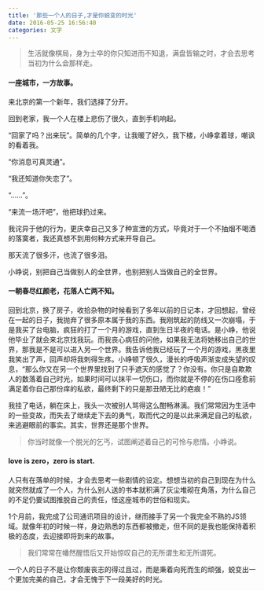```yaml
---
title: '那些一个人的日子,才是你蜕变的时光'
date: 2016-05-25 16:56:40
categories: 文字
---
```

>生活就像棋局，身为士卒的你只知进而不知退，满盘皆输之时，才会去思考当初为什么会那样走。

#### 一座城市，一方故事。


来北京的第一个新年，我们选择了分开。

回到老家，我一个人在楼上悲伤了很久，直到手机响起。

“回家了吗？出来玩”。简单的几个字，让我暖了好久，我下楼，小峥拿着球，嘲讽的看着我。

“你消息可真灵通”。

“我还知道你失恋了”。

“……”。

“来流一场汗吧”，他把球扔过来。

我诧异于他的行为，更庆幸自己又多了种宣泄的方式，毕竟对于一个不抽烟不喝酒的落寞者，我还真想不到用何种方式来开导自己。

那天流了很多汗，也流了很多泪。

小峥说，别把自己当做别人的全世界，也别把别人当做自己的全世界。

<!--more-->

#### 一朝春尽红颜老，花落人亡两不知。
回到北京，换了房子，收拾杂物的时候看到了多年以前的日记本，才回想起，曾经在一起的日子，我抛弃了很多原本属于我的东西。我刚筑起的防线又一次崩塌，于是我买了台电脑，疯狂的打了一个月的游戏，直到生日半夜的电话。是小峥，他说他毕业了就会来北京找我玩。而我丧心病狂的问他，如果我无法将她移出自己的世界，那我是不是可以进入另一个世界。我告诉他我已经玩了一个月的游戏，黑夜里我笑出了声，回声却将我刺得生疼。小峥顿了很久，漫长的呼吸声渐变成失望的叹息，“那么你又在另一个世界里找到了只手遮天的感觉了？你没有。你只是自欺欺人的数落着自己时光，如果时间可以抹平一切伤口，而你就是不停的在伤口痊愈前满足着你自己那份痒的私欲，最终剩下的只是那丑陋无比的疤痕！”

我挂了电话，躺在床上，我头一次被别人骂得这么酣畅淋漓。我们常常因为生活中的一些变故，而失去了继续走下去的勇气，取而代之的是以此来满足自己的私欲，来逃避眼前的事实。其实，世界还是那个世界。

>你当时就像一个脱光的乞丐，试图阐述着自己的可怜与悲情。小峥说。

#### love is zero，zero is start.

人只有在落单的时候，才会去思考一些剧情的设定。想想当初的自己到现在为什么就突然就成了一个人，为什么别人送的书本就积满了灰尘堆砌在角落，为什么自己的不足仍要试图推脱自己的责任，怪这座城市的世俗和现实。

1个月前，我完成了公司通讯项目的设计，继而接手了另一个我完全不熟的JS领域。就像年初的时候一样，身边熟悉的东西都被撤走，但不同的是我也能保持着积极的态度，去迎接即将到来的故事。

>我们常常在幡然醒悟后又开始惊叹自己的无所谓生和无所谓死。

一个人的日子不是让你颓废丧志的得过且过，而是秉着向死而生的顽强，蜕变出一个更加完美的自己，才会无愧于下一段美好的时光。